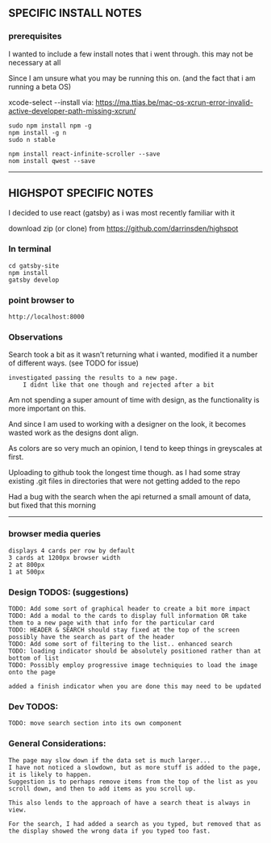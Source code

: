 ## SPECIFIC INSTALL NOTES
### prerequisites

I wanted to include a few install notes that i went through. this may not be necessary at all

Since I am unsure what you may be running this on. 
(and the fact that i am running a beta OS)

xcode-select --install
via:
https://ma.ttias.be/mac-os-xcrun-error-invalid-active-developer-path-missing-xcrun/

	sudo npm install npm -g
	npm install -g n
	sudo n stable

	npm install react-infinite-scroller --save
	nom install qwest --save

- - - -

## HIGHSPOT SPECIFIC NOTES
I decided to use react (gatsby) as i was most recently familiar with it

download zip (or clone) from
	https://github.com/darrinsden/highspot

### In terminal
	cd gatsby-site
	npm install
	gatsby develop

### point browser to
	http://localhost:8000

### Observations
Search took a bit as it wasn’t returning what i wanted, modified it a number of different ways. 
	(see TODO for issue)
	
	investigated passing the results to a new page.
		I didnt like that one though and rejected after a bit

Am not spending a super amount of time with design, as the functionality is more important on this.  

And since I am used to working with a designer on the look, it becomes wasted work as the designs dont align.  

As colors are so very much an opinion, I tend to keep things in greyscales at first.

Uploading to github took the longest time though.  as I had some stray existing .git files in directories that were not getting added to the repo

Had a bug with the search when the api returned a small amount of data,
but fixed that this morning

- - - -

### browser media queries
	displays 4 cards per row by default
	3 cards at 1200px browser width
	2 at 800px
	1 at 500px

### Design TODOS: (suggestions)
    TODO: Add some sort of graphical header to create a bit more impact
	TODO: Add a modal to the cards to display full information OR take them to a new page with that info for the particular card
	TODO: HEADER & SEARCH should stay fixed at the top of the screen possibly have the search as part of the header
	TODO: Add some sort of filtering to the list.. enhanced search
	TODO: loading indicator should be absolutely positioned rather than at bottom of list
    TODO: Possibly employ progressive image techniquies to load the image onto the page

    added a finish indicator when you are done this may need to be updated
    
### Dev TODOS:
	TODO: move search section into its own component

### General Considerations:
    The page may slow down if the data set is much larger... 
    I have not noticed a slowdown, but as more stuff is added to the page, it is likely to happen.
    Suggestion is to perhaps remove items from the top of the list as you scroll down, and then to add items as you scroll up.
    
    This also lends to the approach of have a search theat is always in view.

	For the search, I had added a search as you typed, but removed that as the display showed the wrong data if you typed too fast.
